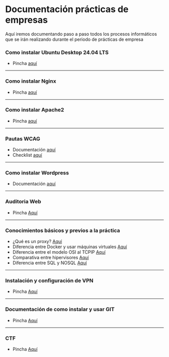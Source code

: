 # Documentación prácticas de empresas

Aquí iremos documentando paso a paso todos los procesos informáticos que se irán realizando durante el periodo de prácticas de empresa

### Como instalar Ubuntu Desktop 24.04 LTS

- Pincha [aquí](/Ubuntu24.04LTS/README.md)

---

### Como instalar Nginx

- Pincha [aquí](/Nginx/README.md)

---

### Como instalar Apache2

- Pincha [aquí](/Apache2/README.md)

---

### Pautas WCAG

- Documentación [aquí](/WCAG2.2/README.md)
- Checklist [aquí](/WCAG2.2/checklist.md)

---

### Como instalar Wordpress

- Documentación [aquí](/Wordpress/README.md)

---

### Auditoria Web

- Pincha [Aquí](/Auditoría%20Web/README.md)

---

### Conocimientos básicos y previos a la práctica

- ¿Qué es un proxy? [Aquí](/Concepto%20Básicos/¿Qué%20es%20un%20Proxy?.md)
- Diferencia entre Docker y usar máquinas virtuales [Aquí](/Concepto%20Básicos/Docker%20vs%20Virtual%20Machine.md)
- Diferencia entre el modelo OSI al TCPIP [Aquí](/Concepto%20Básicos/OSI%20vs%20TCPIP.md)
- Comparativa entre hipervisores [Aquí](/Concepto%20Básicos/PROMOX%20vs%20OS+VM.md)
- Diferencia entre SQL y NOSQL [Aquí](/Concepto%20Básicos/SQL%20vs%20NOSQL.md) 

---

### Instalación y configuración de VPN

- Pincha [Aquí](/%20Instalación%20de%20VPN/VPN.md)

---

### Documentación de como instalar y usar GIT

- Pincha [Aquí](/GIT/git.md)

---

### CTF 

- Pincha [Aquí](/CTF/Links.md)